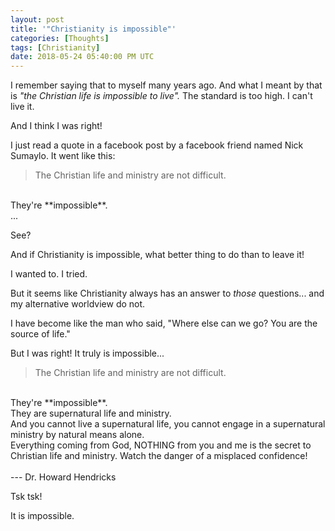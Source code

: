 ```yaml
---
layout: post
title: '"Christianity is impossible"'
categories: [Thoughts]
tags: [Christianity]
date: 2018-05-24 05:40:00 PM UTC
---
```


<!-- May 25, 2018 01:44:00 AM Philippine Time -->

I remember saying that to myself many years ago. And what I meant by that is _"the Christian life is impossible to live"._ The standard is too high. I can't live it.

And I think I was right!

<!--more-->

I just read a quote in a facebook post by a facebook friend named Nick Sumaylo. It went like this:

> The Christian life and ministry are not difficult. 
<br />
They're **impossible**.
<br />
...

See?

And if Christianity is impossible, what better thing to do than to leave it!

I wanted to. I tried.

But it seems like Christianity always has an answer to _those_ questions... and my alternative worldview do not.

I have become like the man who said, "Where else can we go? You are the source of life."

But I was right! It truly is impossible...

> The Christian life and ministry are not difficult. 
<br />
They're **impossible**.
<br />
They are supernatural life and ministry.
<br />
And you cannot live a supernatural life, you cannot engage in a supernatural ministry by natural means alone.
<br />
Everything coming from God, NOTHING from you and me is the secret to Christian life and ministry. Watch the danger of a misplaced confidence!
<br /><br />
--- Dr. Howard Hendricks

Tsk tsk!

It is impossible.
